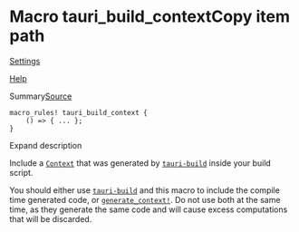 # Macro tauri\_build\_contextCopy item path

[Settings](../settings.html)

[Help](../help.html)

Summary[Source](../src/tauri/lib.rs.html#328-332)

```
macro_rules! tauri_build_context {
    () => { ... };
}
```

Expand description

Include a [`Context`](struct.Context.html.md "struct tauri::Context") that was generated by [`tauri-build`](https://docs.rs/tauri-build) inside your build script.

You should either use [`tauri-build`](https://docs.rs/tauri-build) and this macro to include the compile time generated code,
or [`generate_context!`](macro.generate_context.html.md "macro tauri::generate_context"). Do not use both at the same time, as they generate the same code and
will cause excess computations that will be discarded.